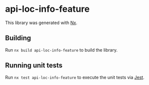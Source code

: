 # api-loc-info-feature

This library was generated with [Nx](https://nx.dev).

## Building

Run `nx build api-loc-info-feature` to build the library.

## Running unit tests

Run `nx test api-loc-info-feature` to execute the unit tests via [Jest](https://jestjs.io).
